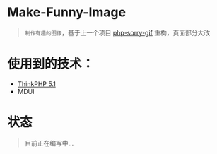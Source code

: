 # Make-Funny-Image
> `制作有趣的图像`，基于上一个项目 [php-sorry-gif](https://github.com/PrintNow/php-sorry-gif) 重构，页面部分大改

# 使用到的技术：
- [ThinkPHP 5.1](https://github.com/top-think/think)
- MDUI

# 状态
> 目前正在编写中...